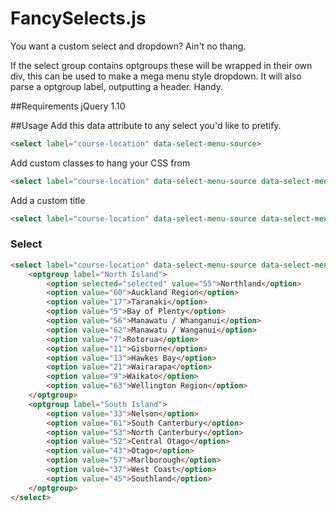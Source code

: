 FancySelects.js
===============

You want a custom select and dropdown? Ain't no thang.

If the select group contains optgroups these will be wrapped in their own div, this can be used to make a mega menu style dropdown.
It will also parse a optgroup label, outputting a header. Handy.

##Requirements
jQuery 1.10

##Usage
Add this data attribute to any select you'd like to pretify.
```html
<select label="course-location" data-select-menu-source>
```

Add custom classes to hang your CSS from
```html
<select label="course-location" data-select-menu-source data-select-menu-class='some-custom-class'>
```

Add a custom title
```html
<select label="course-location" data-select-menu-source data-select-menu-title="Find a course near you">
```

### Select
```html
<select label="course-location" data-select-menu-source data-select-menu-class='wide'>
    <optgroup label="North Island">
        <option selected="selected" value="55">Northland</option>
        <option value="60">Auckland Region</option>
        <option value="17">Taranaki</option>
        <option value="5">Bay of Plenty</option>
        <option value="56">Manawatu / Whanganui</option>
        <option value="62">Manawatu / Wanganui</option>
        <option value="7">Rotorua</option>
        <option value="11">Gisborne</option>
        <option value="13">Hawkes Bay</option>
        <option value="21">Wairarapa</option>
        <option value="9">Waikato</option>
        <option value="63">Wellington Region</option>
    </optgroup>
    <optgroup label="South Island">
        <option value="33">Nelson</option>
        <option value="61">South Canterbury</option>
        <option value="53">North Canterbury</option>
        <option value="52">Central Otago</option>
        <option value="43">Otago</option>
        <option value="57">Marlborough</option>
        <option value="37">West Coast</option>
        <option value="45">Southland</option>
    </optgroup>
</select>
```
